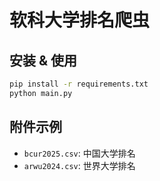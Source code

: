 # 软科大学排名爬虫

## 安装 & 使用

```bash
pip install -r requirements.txt
python main.py
```

## 附件示例

- `bcur2025.csv`: 中国大学排名
- `arwu2024.csv`: 世界大学排名

